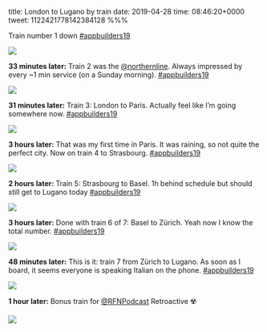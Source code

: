 title: London to Lugano by train
date: 2019-04-28
time: 08:46:20+0000
tweet: 1122421778142384128
%%%

Train number 1 down [#appbuilders19](https://twitter.com/hashtag/appbuilders19)

![](D5OkpL7X4AEZ-zs.jpg)

**33 minutes later:** Train 2 was the [@northernline](https://twitter.com/northernline). Always impressed by every ~1 min service (on a Sunday morning). [#appbuilders19](https://twitter.com/hashtag/appbuilders19)

![](D5OsREXXsAArnHS.jpg)

**31 minutes later:** Train 3: London to Paris. Actually feel like I’m going somewhere now. [#appbuilders19](https://twitter.com/hashtag/appbuilders19)

![](D5OzZ7eW4AA9k5h.jpg)

**3 hours later:** That was my first time in Paris. It was raining, so not quite the perfect city. Now on train 4 to Strasbourg. [#appbuilders19](https://twitter.com/hashtag/appbuilders19)

![](D5PhD4BX4AA9wQn.jpg)

**2 hours later:** Train 5: Strasbourg to Basel. 1h behind schedule but should still get to Lugano today [#appbuilders19](https://twitter.com/hashtag/appbuilders19)

![](D5QH789XoAIouAl.jpg)

**3 hours later:** Done with train 6 of 7: Basel to Zürich. Yeah now I know the total number. [#appbuilders19](https://twitter.com/hashtag/appbuilders19)

![](D5QzZPJWwAAy23N.jpg)

**48 minutes later:** This is it: train 7 from Zürich to Lugano. As soon as I board, it seems everyone is speaking Italian on the phone. [#appbuilders19](https://twitter.com/hashtag/appbuilders19)

![](D5Q-gIjWAAAWgNN.jpg)

**1 hour later:** Bonus train for [@RFNPodcast](https://twitter.com/RFNPodcast) Retroactive ☢️

![](D5RWkV_XkAMmCU6.jpg)
